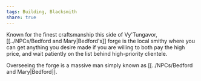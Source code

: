```yaml
---
tags: Building, Blacksmith
share: true
---
```



Known for the finest craftsmanship this side of Vy'Tungavor, [[../NPCs/Bedford and Mary|Bedford's]] forge is the local smithy where you can get anything you desire made if you are willing to both pay the high price, and wait patiently on the list behind high-priority clientele.

Overseeing the forge is a massive man simply known as [[../NPCs/Bedford and Mary|Bedford]].